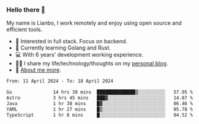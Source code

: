 ### Hello there 👋

My name is Lianbo, I work remotely and enjoy using open source and efficient tools.

- 🔭 Interested in full stack. Focus on backend.
- 🌱 Currently learning Golang and Rust.
- 💻 With 6 years' development working experience.
- ✍🏻 I share my life/technology/thoughts on my [personal blog](https://godruoyi.com).
- 👒 [About me more](https://godruoyi.com/posts/About-godruoyi).

<!--START_SECTION:waka-->

```txt
From: 11 April 2024 - To: 18 April 2024

Go               14 hrs 38 mins  ██████████████▒░░░░░░░░░░   57.95 %
Astro            3 hrs 45 mins   ███▓░░░░░░░░░░░░░░░░░░░░░   14.87 %
Java             1 hr 38 mins    █▓░░░░░░░░░░░░░░░░░░░░░░░   06.46 %
YAML             1 hr 27 mins    █▒░░░░░░░░░░░░░░░░░░░░░░░   05.78 %
TypeScript       1 hr 8 mins     █░░░░░░░░░░░░░░░░░░░░░░░░   04.52 %
```

<!--END_SECTION:waka-->
